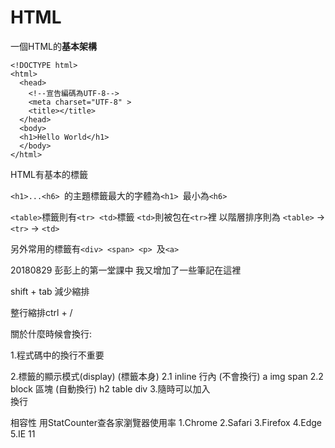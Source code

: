 # HTML

一個HTML的**基本架構**

```
<!DOCTYPE html>
<html>
  <head>
    <!--宣告編碼為UTF-8-->
    <meta charset="UTF-8" >
    <title></title>
  </head>
  <body>
  <h1>Hello World</h1>  
  </body>
</html>
```

HTML有基本的標籤

```<h1>...<h6> ```的主題標籤最大的字體為```<h1> ```最小為```<h6>``` 
 
```<table>```標籤則有```<tr> <td>```標籤
```<td>```則被包在```<tr>```裡
以階層排序則為 ```<table>``` -> ```<tr>``` -> ```<td>```

另外常用的標籤有```<div> <span> <p> ```及```<a>```
 
20180829 彭彭上的第一堂課中 我又增加了一些筆記在這裡

shift + tab 減少縮排

整行縮排ctrl + /

關於什麼時候會換行:

1.程式碼中的換行不重要

2.標籤的顯示模式(display) (標籤本身)
  2.1 inline 行內 (不會換行) a img span
  2.2 block  區塊 (自動換行) h2 table div
3.隨時可以加入<br/>換行

相容性
用StatCounter查各家瀏覽器使用率
1.Chrome 2.Safari 3.Firefox 4.Edge 5.IE 11

 
